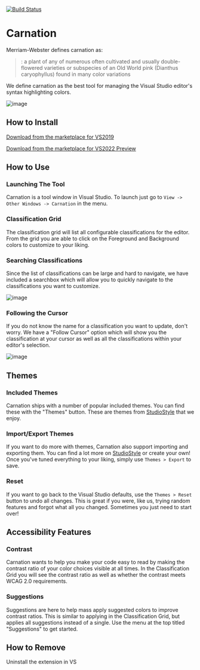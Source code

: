[![Build Status](https://dev.azure.com/carnationextension/Carnation/_apis/build/status/ryzngard.Carnation?branchName=master)](https://dev.azure.com/carnationextension/Carnation/_build/latest?definitionId=1&branchName=master)

# Carnation

Merriam-Webster defines carnation as:
> : a plant of any of numerous often cultivated and usually double-flowered varieties or subspecies of an Old World pink (Dianthus caryophyllus) found in many color variations

We define carnation as the best tool for managing the Visual Studio editor's syntax highlighting colors.

![image](https://user-images.githubusercontent.com/475144/126048694-f70a971b-16a4-4e5b-b6e4-ec178aa0412a.png)


## How to Install

[Download from the marketplace for VS2019](https://marketplace.visualstudio.com/items?itemName=ryzngard.carnation-colorpicker)

[Download from the marketplace for VS2022 Preview](https://marketplace.visualstudio.com/items?itemName=ryzngard.Carnation2022020)

## How to Use

### Launching The Tool

Carnation is a tool window in Visual Studio. To launch just go to `View -> Other Windows -> Carnation` in the menu. 

### Classification Grid

The classification grid will list all configurable classifications for the editor. From the grid you are able to click on the Foreground and Background colors to customize to your liking.

### Searching Classifications

Since the list of classifications can be large and hard to navigate, we have included a searchbox which will allow you to quickly navigate to the classifications you want to customize.

![image](https://user-images.githubusercontent.com/475144/126048697-75f9e8b0-95fc-4717-8ce4-d0c1d28adda1.png)

### Following the Cursor

If you do not know the name for a classification you want to update, don't worry. We have a "Follow Cursor" option which will show you the classification at your cursor as well as all the classifications within your editor's selection.

![image](https://user-images.githubusercontent.com/475144/126048748-71165d10-1699-438d-9e80-257dd611011d.gif)

## Themes

### Included Themes

Carnation ships with a number of popular included themes. You can find these with the "Themes" button. These are themes from [StudioStyle](StudioStyl.es) that we enjoy. 

### Import/Export Themes

If you want to do more with themes, Carnation also support importing and exporting them. You can find a lot more on [StudioStyle](StudioStyl.es) or create your own! Once you've tuned everything to your liking, simply use `Themes > Export` to save. 

### Reset

If you want to go back to the Visual Studio defaults, use the `Themes > Reset` button to undo all changes. This is great if you were, like us, trying random features and forgot what all you changed. Sometimes you just need to start over! 

## Accessibility Features

### Contrast

Carnation wants to help you make your code easy to read by making the contrast ratio of your color choices visible at all times. In the Classification Grid you will see the contrast ratio as well as whether the contrast meets WCAG 2.0 requirements.

### Suggestions

Suggestions are here to help mass apply suggested colors to improve contrast ratios. This is similar to applying in the Classification Grid, but applies all suggestions instead of a single. Use the menu at the top titled "Suggestions" to get started. 

## How to Remove

Uninstall the extension in VS 
